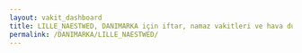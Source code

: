 ```yaml
---
layout: vakit_dashboard
title: LILLE_NAESTWED, DANIMARKA için iftar, namaz vakitleri ve hava durumu - ilçe/eyalet seç
permalink: /DANIMARKA/LILLE_NAESTWED/
---
```


<script type="text/javascript">
  var GLOBAL_COUNTRY = 'DANIMARKA';
  var GLOBAL_CITY = 'LILLE_NAESTWED';
  var GLOBAL_STATE = '';
  var lat = 72;
  var lon = 21;
</script>
